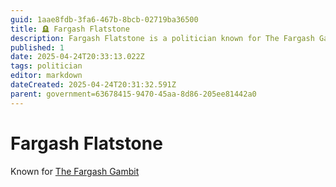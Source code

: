 ```yaml
---
guid: 1aae8fdb-3fa6-467b-8bcb-02719ba36500
title: 🪦 Fargash Flatstone
description: Fargash Flatstone is a politician known for The Fargash Gambit.
published: 1
date: 2025-04-24T20:33:13.022Z
tags: politician
editor: markdown
dateCreated: 2025-04-24T20:31:32.591Z
parent: government=63678415-9470-45aa-8d86-205ee81442a0
---
```


# Fargash Flatstone

Known for [The Fargash Gambit](/geography/settlement/city/city-of-or/the-fargash-gambit.md)
